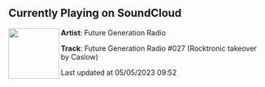 ## Currently Playing on SoundCloud

[<img align="left" width="100" src="https://i1.sndcdn.com/artworks-yL9rNFRmkZb9krAN-C5NcTA-t500x500.jpg">](https://soundcloud.com/futuregenerationradio/fgradio-027?in=futuregenerationofficial/sets/future-generation-radio-027)

**Artist**: Future Generation Radio 

**Track**: Future Generation Radio #027 (Rocktronic takeover by Caslow)

Last updated at 05/05/2023 09:52
